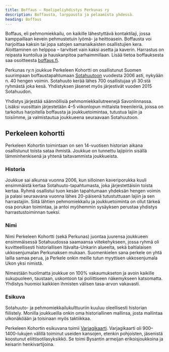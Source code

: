 ```yaml
---
title: Boffaus – Roolipeliyhdistys Perkunas ry
description: Boffausta, larppausta ja pelaamista yhdessä.
heading: Boffaus
---
```

Boffaus, eli pehmomiekkailu, on kaikille lähestyttävä kontaktilaji, jossa kamppaillaan kevein pehmustetuin lyömä- ja heittoasein. Boffausta voi harjoittaa kaksin tai jopa satojen samanaikaisten osallistujien kera. Aloittaminen on helppoa – tarvitset vain kaksi asetta ja kaverin. Harrastus on reipasta kuntoilua ja hauskanpitoa parhaimmillaan. Lisää tietoa boffauksesta saa osoitteesta [boffaus.fi](https://www.boffaus.fi).

Perkunas ry:n joukkue Perkeleen Kohortti on osallistunut Suomen suurimpaan boffaustapahtumaan [Sotahuutoon](https://www.sotahuuto.fi/) vuodesta 2006 asti, nykyään n. 40 hengen voimin. Sotahuuto kerää lähes 700 osallistujaa yli 30:stä ryhmästä joka kesä. Yhdistyksen jäsenet myös järjestivät vuoden 2015 Sotahuudon.

Yhdistys järjestää säännöllisiä pehmomiekkailutreenejä Savonlinnassa. Lisäksi vuosittain järjestetään 4–5 viikonlopun mittaista treenileiriä, joissa on tarkoitus harjoitella boffausta ja joukkuetoimintaa, tutustua lajiin ja toisiimme, ja valmistautua joukkueena seuraavaan Sotahuutoon.

## Perkeleen kohortti

Perkeleen Kohortin toimintaan on sen 14-vuotisen historian aikana osallistunut toista sataa ihmistä. Joukkue on tunnettu lajipiirin sisällä lämminhenkisenä ja yhtenä taitavammista joukkueista.

### Historia

Joukkue sai alkunsa vuonna 2006, kun silloinen kaveriporukka kuuli ensimmäistä kertaa Sotahuuto-tapahtumasta, joka järjestettäisiin toista kertaa. Ryhmä osallistui tuon kesän tapahtumaan yhdeksän hengen voimin ja palasi seuraavana vuonna lähes 20-päisenä tutustuttuaan lajiin ja sen harrastajiin. Siitä lähtien pehmomiekkailu ja joukkuetoiminta on ollut tärkeä osa porukan toimintaa, ja antoi myöhemmin sysäyksen perustaa yhdistys harrastustoiminnan tueksi.

### Nimi

Nimi Perkeleen Kohortti (sekä Perkunas) juontaa juurensa joukkueen ensimmäisessä Sotahuudossa saamaansa viitekehykseen, jossa ryhmä oli kuvitteellisesti historiallisen Itävalta-Unkarin alueelta, sekä baltialaisen ukkosenjumalan Perkunaksen mukaan. Suomenkielen sana perkele on yhtä lailla samaa perua, ja Perkele onkin meille tutun myyttisen ukkosenjumala Ukon yksi nimistä.

Nimestään huolimatta joukkue on 100% vakaumukseton ja avoin kaikille sukupuoleen, taustaan, uskontoon tai poliittiseen näkemykseen katsomatta. Yhdistys huomioi kaikkien ihmisten välisen tasa-arvon vakavasti.

### Esikuva

Sotahuuto- ja pehmomiekkailukulttuuriin kuuluu oleellisesti historian fiilistely. Monilla joukkueilla onkin oma historiallinen mallinsa, josta mallintaa ulkonäköään ja toisinaan myös taktiikkaa.

Perkeleen Kohortin esikuvana toimii [Varjagikaarti](https://fi.wikipedia.org/wiki/Varjagikaarti). Varjagikaarti oli 900–1400-lukujen välillä toiminut useiden kansojen, etenkin pohjoisten, jäsenistä koostunut eliittisotilasyksikkö. Se toimi Bysantin armeijan erikoisjoukkoina ja keisarin henkivartijoina.